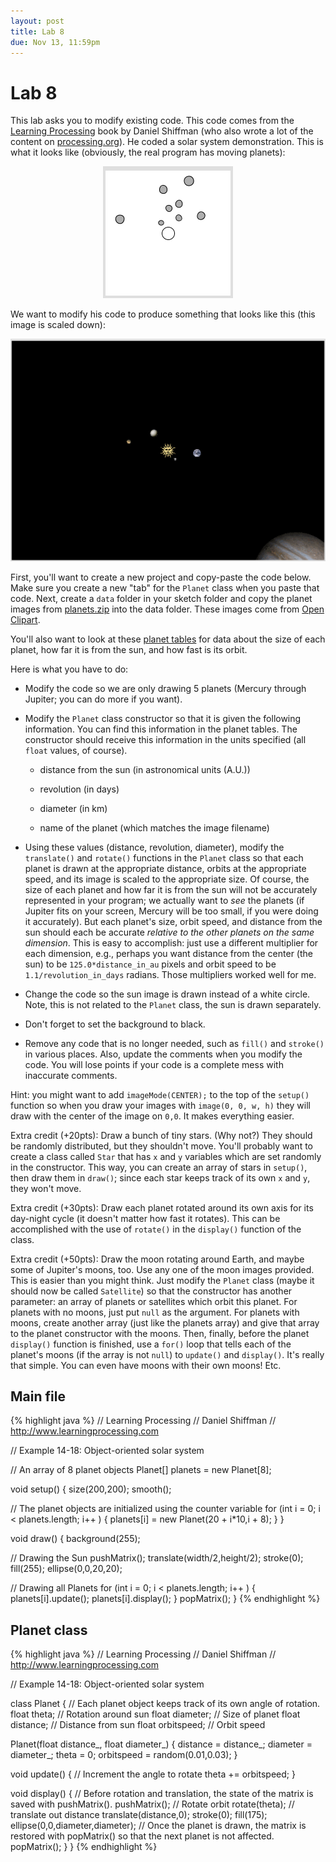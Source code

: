 ```yaml
---
layout: post
title: Lab 8
due: Nov 13, 11:59pm
---
```


# Lab 8

This lab asks you to modify existing code. This code comes from the
[Learning Processing](http://www.learningprocessing.com/) book by
Daniel Shiffman (who also wrote a lot of the content on
[processing.org](http://www.processing.org)). He coded a solar system
demonstration. This is what it looks like (obviously, the real program
has moving planets):

<div style="text-align: center">
<img src="/images/solar-system-original.png" alt="Daniel Shiffman's solar system" />
</div>

We want to modify his code to produce something that looks like this
(this image is scaled down):

<div style="text-align: center">
<img src="/images/solar-system.png" alt="My solar system" />
</div>

First, you'll want to create a new project and copy-paste the code
below. Make sure you create a new "tab" for the `Planet` class when
you paste that code. Next, create a `data` folder in your sketch
folder and copy the planet images from
[planets.zip](/zips/planets.zip) into the data folder. These images
come from [Open Clipart](http://openclipart.org).

You'll also want to look at these
[planet tables](http://www.astronomynotes.com/tables/tablesb.htm) for
data about the size of each planet, how far it is from the sun, and
how fast is its orbit.

Here is what you have to do:

- Modify the code so we are only drawing 5 planets (Mercury through
  Jupiter; you can do more if you want).
  
- Modify the `Planet` class constructor so that it is given the
  following information. You can find this information in the planet
  tables. The constructor should receive this information in the units
  specified (all `float` values, of course).
  
  - distance from the sun (in astronomical units (A.U.))
  
  - revolution (in days)
  
  - diameter (in km)
  
  - name of the planet (which matches the image filename)
  
- Using these values (distance, revolution, diameter), modify the
  `translate()` and `rotate()` functions in the `Planet` class so that
  each planet is drawn at the appropriate distance, orbits at the
  appropriate speed, and its image is scaled to the appropriate
  size. Of course, the size of each planet and how far it is from the
  sun will not be accurately represented in your program; we actually
  want to *see* the planets (if Jupiter fits on your screen, Mercury
  will be too small, if you were doing it accurately). But each
  planet's size, orbit speed, and distance from the sun should each be
  accurate *relative to the other planets on the same dimension*. This
  is easy to accomplish: just use a different multiplier for each
  dimension, e.g., perhaps you want distance from the center (the sun)
  to be `125.0*distance_in_au` pixels and orbit speed to be
  `1.1/revolution_in_days` radians. Those multipliers worked well for
  me.

- Change the code so the sun image is drawn instead of a white
  circle. Note, this is not related to the `Planet` class, the sun is
  drawn separately.
  
- Don't forget to set the background to black.

- Remove any code that is no longer needed, such as `fill()` and
  `stroke()` in various places. Also, update the comments when you
  modify the code. You will lose points if your code is a complete
  mess with inaccurate comments.

Hint: you might want to add `imageMode(CENTER);` to the top of the
`setup()` function so when you draw your images with `image(0, 0, w,
h)` they will draw with the center of the image on `0,0`. It makes
everything easier.
  
Extra credit (+20pts): Draw a bunch of tiny stars. (Why not?) They
should be randomly distributed, but they shouldn't move. You'll
probably want to create a class called `Star` that has `x` and `y`
variables which are set randomly in the constructor. This way, you can
create an array of stars in `setup()`, then draw them in `draw()`;
since each star keeps track of its own `x` and `y`, they won't move.

Extra credit (+30pts): Draw each planet rotated around its own axis
for its day-night cycle (it doesn't matter how fast it rotates). This
can be accomplished with the use of `rotate()` in the `display()`
function of the class.

Extra credit (+50pts): Draw the moon rotating around Earth, and maybe
some of Jupiter's moons, too. Use any one of the moon images
provided. This is easier than you might think. Just modify the
`Planet` class (maybe it should now be called `Satellite`) so that the
constructor has another parameter: an array of planets or satellites
which orbit this planet. For planets with no moons, just put `null` as
the argument. For planets with moons, create another array (just like
the planets array) and give that array to the planet constructor with
the moons. Then, finally, before the planet `display()` function is
finished, use a `for()` loop that tells each of the planet's moons (if
the array is not `null`) to `update()` and `display()`. It's really
that simple. You can even have moons with their own moons! Etc.

## Main file

{% highlight java %}
// Learning Processing
// Daniel Shiffman
// http://www.learningprocessing.com

// Example 14-18: Object-oriented solar system

// An array of 8 planet objects
Planet[] planets = new Planet[8];

void setup() {
  size(200,200);
  smooth();
  
  // The planet objects are initialized using the counter variable
  for (int i = 0; i < planets.length; i++ ) {
    planets[i] = new Planet(20 + i*10,i + 8);
  }
}

void draw() {
  background(255);
  
  // Drawing the Sun
  pushMatrix();
  translate(width/2,height/2);
  stroke(0);
  fill(255);
  ellipse(0,0,20,20);
  
  // Drawing all Planets
  for (int i = 0; i < planets.length; i++ ) {
    planets[i].update();
    planets[i].display();
  }
  popMatrix();
}
{% endhighlight %}

## Planet class

{% highlight java %}
// Learning Processing
// Daniel Shiffman
// http://www.learningprocessing.com

// Example 14-18: Object-oriented solar system

class Planet {
  // Each planet object keeps track of its own angle of rotation.
  float theta;      // Rotation around sun
  float diameter;   // Size of planet
  float distance;   // Distance from sun
  float orbitspeed; // Orbit speed
  
  Planet(float distance_, float diameter_) {
    distance = distance_;
    diameter = diameter_;
    theta = 0;
    orbitspeed = random(0.01,0.03);
  }
  
  void update() {
    // Increment the angle to rotate
    theta += orbitspeed;
  }
  
  void display() {
    // Before rotation and translation, the state of the matrix is saved with pushMatrix().
    pushMatrix(); 
    // Rotate orbit
    rotate(theta); 
    // translate out distance
    translate(distance,0); 
    stroke(0);
    fill(175);
    ellipse(0,0,diameter,diameter);
    // Once the planet is drawn, the matrix is restored with popMatrix() so that the next planet is not affected.
    popMatrix(); 
  }
}
{% endhighlight %}

